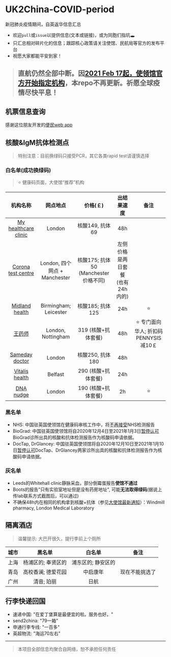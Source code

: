 # UK2China-COVID-period
新冠肺炎疫情期间，自英返华信息汇总 
- 欢迎`pull`或`issue`以提供信息(文本或链接)，或为同胞们指坑🕳
- 只汇总相对碎片化的信息；跟踪核心政策请关注使馆、民航局等官方的发布平台
- 祝愿大家都能平安到家！

> ## 直航仍然全部中断。因[2021 Feb 17起，使领馆官方开始指定机构](http://www.chinese-embassy.org.uk/chn/lsfw/lsxz/t1854637.htm)，**本repo不再更新**。祈愿全球疫情尽快平息！

## 机票信息查询
感谢这位朋友开发的[便民web app](https://flights.vincentc.us/)

## 核酸&IgM抗体检测点
> 特别注意：目前换绿码只接受PCR，其它各类rapid test请谨慎选择

### 白名单(成功换绿码)
> :star: 健康码页面，大使馆“推荐”机构

|                               机构名称                              	|        网点地点        	|      价格(￡)     	|           出结果速度          	| 备注 |
|:-------------------------------------------------------------------:	|:----------------------:	|:---------------:	|:-----------------------------:	|:-----: |
| [My healthcare clinic](https://myhealthcareclinic.com/medical/covid-19-testing/) 	| London 	| 核酸149, 抗体69 	| 48h 	| |
| [Corona test centre](https://www.coronatestcentre.com/products/covid-19-pcr-fit-to-fly-test-for-travel) | London, 四个网点 + Manchester	| 核酸175; 抗体50 (Manchester价格不同)| 左侧价格是两日套餐 (也有24h内的) | |
| [Midland health](https://midlandhealth.co.uk/tests-and-diagnostics/covid-19/) | Birmingham; Leicester 	| 核酸185; 抗体125| 24h | :star: |
| [王药师](https://optipharmpharmacy.co.uk/) | London, Nottingham	| 319 (核酸+抗体套餐)| 48h |:star: 专门面向华人; 折扣码PENNYSIS减10￡ |
| [Sameday doctor](https://samedaydoctor.org/service/covid-19-coronovirus-antibody-testing/) | London	| 核酸250, 抗体180| 48h ||
| [Vitalis health](https://vitalishealth.co.uk/covid-pcr-test-for-travel-and-travel-certificate) | Belfast	| 290 (核酸+抗体套餐)| 24h ||
| [DNA nudge](https://www.dnanudge.com/en/COVID-Nudge) | London	| 190 (核酸+抗体套餐)| 2h | :star:  |


### 黑名单
- NHS: 中国驻英国使领馆在健康码审核工作中，将[不再接受](http://www.chinese-embassy.org.uk/chn/lqfw/t1832347.htm)NHS检测报告
- BioGrad: 中国驻英国使领馆将自2020年12月4日至2021年1月3日[暂停认可](http://www.chinese-embassy.org.uk/chn/lsfw/lsxz/t1837751.htm)
BioGrad诊所出具的核酸和抗体检测报告作为核酸码申请依据。
- DocTap, DrGlancey: 中国驻英国使领馆将自2020年12月10日至2021年1月10日[暂停认可](http://www.chinese-embassy.org.uk/chn/lqfw/t1839020.htm)DocTap、DrGlancey两家诊所出具的核酸和抗体检测报告作为核酸码申请依据。
### 灰名单
- Leeds的Whitehall clinic静脉采血，部分倒霉蛋报告**使馆不通过** 
- Boots的报告"只有实验室地址但是没有药房地址", 可能**无法取得绿码**(据说上传lab联系方式截图后，可以通过)
- 不确保48h内在相同的机构拿到核酸+抗体（参见[大使馆最新通知](http://www.chinese-embassy.org.uk/chn/lsfw/lsxz/t1838196.htm)）：Windmill pharmacy, London Medical Laboratory 

## 隔离酒店
> 温馨提示: 大巴开很久，提行李前上个厕所

|城市 | 黑名单	| 白名单| 备注 |
|:---:|:---:	|:---:|:-----: |
|上海|杨浦区的; 奉贤区的|浦东区的; 静安区的||
|青岛|高校香澜; 德爱花园|中启康年|现在不能挑选了|
|广州|清音; 珀丽|日航||



## 行李快递回国
- 速递中国: "在爱丁堡算是最便宜的啦。服务也好。"
- send2china: "79一箱"
- 申通行李专线: "一百多"
- 英超物流: "海运70左右"

---

> 本项目全部信息均聚合自网络，恕不承担任何责任
